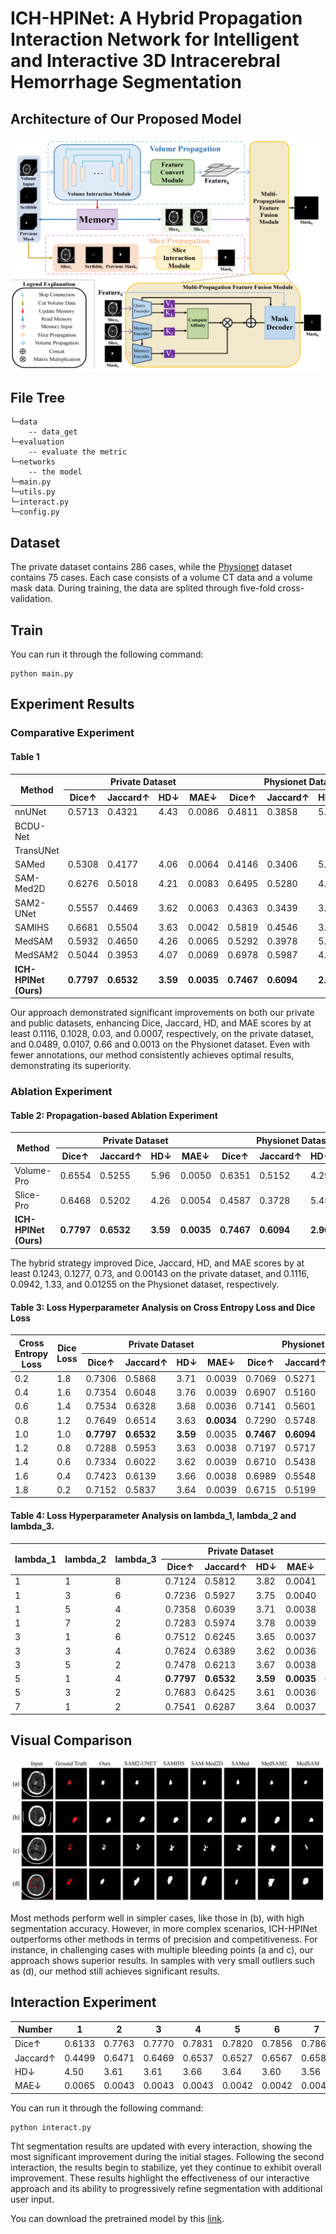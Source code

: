# ICH-HPINet: A Hybrid Propagation Interaction Network for Intelligent and Interactive 3D Intracerebral Hemorrhage Segmentation

## Architecture of Our Proposed Model
![image](./figures/main.png)

## File Tree
```
└─data
    -- data_get
└─evaluation
    -- evaluate the metric
└─networks
    -- the model
└─main.py
└─utils.py
└─interact.py
└─config.py
```

## Dataset
The private dataset contains 286 cases, while the [Physionet](https://physionet.org/content/ct-ich/1.3.1/#files-panel) dataset contains 75 cases. Each case consists of a volume CT data and a volume mask data. During training, the data are splited through five-fold cross-validation.

## Train
You can run it through the following command: 
```
python main.py
```

## Experiment Results
### Comparative Experiment
#### Table 1
<table align="center">
  <thead>
    <tr>
      <th rowspan="2">Method</th>
      <th colspan="4">Private Dataset</th>
      <th colspan="4">Physionet Dataset</th>
      <th rowspan="2">FLOPs↓</th>
      <th rowspan="2">Params↓</th>
    </tr>
    <tr>
      <th>Dice↑</th>
      <th>Jaccard↑</th>
      <th>HD↓</th>
      <th>MAE↓</th>
      <th>Dice↑</th>
      <th>Jaccard↑</th>
      <th>HD↓</th>
      <th>MAE↓</th>
    </tr>
  </thead>
  <tbody>
    <tr>
      <td>nnUNet</td>
      <td>0.5713</td>
      <td>0.4321</td>
      <td>4.43</td>
      <td>0.0086</td>
      <td>0.4811</td>
      <td>0.3858</td>
      <td>5.15</td>
      <td>0.0147</td>
      <td>367G</td>
      <td>19.1M</td>
    </tr>
    <tr>
      <td>BCDU-Net</td>
      <td></td>
      <td></td>
      <td></td>
      <td></td>
      <td></td>
      <td></td>
      <td></td>
      <td></td>
      <td>768G</td>
      <td>36.4M</td>
    </tr>
    <tr>
      <td>TransUNet</td>
      <td></td>
      <td></td>
      <td></td>
      <td></td>
      <td></td>
      <td></td>
      <td></td>
      <td></td>
      <td>207G</td>
      <td>105M</td>
    </tr>
    <tr>
      <td>SAMed</td>
      <td>0.5308</td>
      <td>0.4177</td>
      <td>4.06</td>
      <td>0.0064</td>
      <td>0.4146</td>
      <td>0.3406</td>
      <td>5.17</td>
      <td>0.0145</td>
      <td></td>
      <td></td>
    </tr>
    <tr>
      <td>SAM-Med2D</td>
      <td>0.6276</td>
      <td>0.5018</td>
      <td>4.21</td>
      <td>0.0083</td>
      <td>0.6495</td>
      <td>0.5280</td>
      <td>4.04</td>
      <td>0.0059</td>
      <td></td>
      <td></td>
    </tr>
    <tr>
      <td>SAM2-UNet</td>
      <td>0.5557</td>
      <td>0.4469</td>
      <td>3.62</td>
      <td>0.0063</td>
      <td>0.4363</td>
      <td>0.3439</td>
      <td>3.95</td>
      <td>0.0036</td>
      <td></td>
      <td></td>
    </tr>
    <tr>
      <td>SAMIHS</td>
      <td>0.6681</td>
      <td>0.5504</td>
      <td>3.63</td>
      <td>0.0042</td>
      <td>0.5819</td>
      <td>0.4546</td>
      <td>3.62</td>
      <td>0.0035</td>
      <td></td>
      <td></td>
    </tr>
    <tr>
      <td>MedSAM</td>
      <td>0.5932</td>
      <td>0.4650</td>
      <td>4.26</td>
      <td>0.0065</td>
      <td>0.5292</td>
      <td>0.3978</td>
      <td>5.06</td>
      <td>0.0185</td>
      <td></td>
      <td></td>
    </tr>
    <tr>
      <td>MedSAM2</td>
      <td>0.5044</td>
      <td>0.3953</td>
      <td>4.07</td>
      <td>0.0069</td>
      <td>0.6978</td>
      <td>0.5987</td>
      <td>4.00</td>
      <td>0.0055</td>
      <td></td>
      <td></td>
    </tr>
    <tr>
      <td><strong>ICH-HPINet (Ours)</strong></td>
      <td><strong>0.7797</strong></td>
      <td><strong>0.6532</strong></td>
      <td><strong>3.59</strong></td>
      <td><strong>0.0035</strong></td>
      <td><strong>0.7467</strong></td>
      <td><strong>0.6094</strong></td>
      <td><strong>2.96</strong></td>
      <td><strong>0.0022</strong></td>
      <td>3200.09G</td>
      <td>237.45M</td>
    </tr>
  </tbody>
</table>

Our approach demonstrated significant improvements on both our private and public datasets, enhancing Dice, Jaccard, HD, and MAE scores by at least 0.1116, 0.1028, 0.03, and 0.0007, respectively, on the private dataset, and 0.0489, 0.0107, 0.66 and 0.0013 on the Physionet dataset. Even with fewer annotations, our method consistently achieves optimal results, demonstrating its superiority.

### Ablation Experiment
#### Table 2: Propagation-based Ablation Experiment
<table align="center">
  <thead>
    <tr>
      <th rowspan="2">Method</th>
      <th colspan="4">Private Dataset</th>
      <th colspan="4">Physionet Dataset</th>
    </tr>
    <tr>
      <th>Dice↑</th>
      <th>Jaccard↑</th>
      <th>HD↓</th>
      <th>MAE↓</th>
      <th>Dice↑</th>
      <th>Jaccard↑</th>
      <th>HD↓</th>
      <th>MAE↓</th>
    </tr>
  </thead>
  <tbody>
    <tr>
      <td>Volume-Pro</td>
      <td>0.6554</td>
      <td>0.5255</td>
      <td>5.96</td>
      <td>0.0050</td>
      <td>0.6351</td>
      <td>0.5152</td>
      <td>4.29</td>
      <td>0.0180</td>
    </tr>
    <tr>
      <td>Slice-Pro</td>
      <td>0.6468</td>
      <td>0.5202</td>
      <td>4.26</td>
      <td>0.0054</td>
      <td>0.4587</td>
      <td>0.3728</td>
      <td>5.45</td>
      <td>0.0148</td>
    </tr>
    <tr>
      <td><strong>ICH-HPINet (Ours)</strong></td>
      <td><strong>0.7797</strong></td>
      <td><strong>0.6532</strong></td>
      <td><strong>3.59</strong></td>
      <td><strong>0.0035</strong></td>
      <td><strong>0.7467</strong></td>
      <td><strong>0.6094</strong></td>
      <td><strong>2.96</strong></td>
      <td><strong>0.0022</strong></td>
    </tr>
  </tbody>
</table>

The hybrid strategy improved Dice, Jaccard, HD, and MAE scores by at least 0.1243, 0.1277, 0.73, and 0.00143 on the private dataset, and 0.1116, 0.0942, 1.33, and 0.01255 on the Physionet dataset, respectively.

#### Table 3: Loss Hyperparameter Analysis on Cross Entropy Loss and Dice Loss
<table align="center">
  <thead>
    <tr>
      <th rowspan="2">Cross Entropy Loss</th>
      <th rowspan="2">Dice Loss</th>
      <th colspan="4">Private Dataset</th>
      <th colspan="4">Physionet Dataset</th>
    </tr>
    <tr>
      <th>Dice↑</th>
      <th>Jaccard↑</th>
      <th>HD↓</th>
      <th>MAE↓</th>
      <th>Dice↑</th>
      <th>Jaccard↑</th>
      <th>HD↓</th>
      <th>MAE↓</th>
    </tr>
  </thead>
  <tbody>
    <tr>
      <td>0.2</td>
      <td>1.8</td>
      <td>0.7306</td>
      <td>0.5868</td>
      <td>3.71</td>
      <td>0.0039</td>
      <td>0.7069</td>
      <td>0.5271</td>
      <td>3.62</td>
      <td>0.0041</td>
    </tr>
    <tr>
      <td>0.4</td>
      <td>1.6</td>
      <td>0.7354</td>
      <td>0.6048</td>
      <td>3.76</td>
      <td>0.0039</td>
      <td>0.6907</td>
      <td>0.5160</td>
      <td>3.64</td>
      <td>0.0042</td>
    </tr>
    <tr>
      <td>0.6</td>
      <td>1.4</td>
      <td>0.7534</td>
      <td>0.6328</td>
      <td>3.68</td>
      <td>0.0036</td>
      <td>0.7141</td>
      <td>0.5601</td>
      <td>3.26</td>
      <td>0.0033</td>
    </tr>
    <tr>
      <td>0.8</td>
      <td>1.2</td>
      <td>0.7649</td>
      <td>0.6514</td>
      <td>3.63</td>
      <td><strong>0.0034</strong></td>
      <td>0.7290</td>
      <td>0.5748</td>
      <td>3.16</td>
      <td>0.0030</td>
    </tr>
    <tr>
      <td>1.0</td>
      <td>1.0</td>
      <td><strong>0.7797</strong></td>
      <td><strong>0.6532</strong></td>
      <td><strong>3.59</strong></td>
      <td>0.0035</td>
      <td><strong>0.7467</strong></td>
      <td><strong>0.6094</strong></td>
      <td><strong>2.96</strong></td>
      <td><strong>0.0022</strong></td>
    </tr>
    <tr>
      <td>1.2</td>
      <td>0.8</td>
      <td>0.7288</td>
      <td>0.5953</td>
      <td>3.63</td>
      <td>0.0038</td>
      <td>0.7197</td>
      <td>0.5717</td>
      <td>3.14</td>
      <td>0.0031</td>
    </tr>
    <tr>
      <td>1.4</td>
      <td>0.6</td>
      <td>0.7334</td>
      <td>0.6022</td>
      <td>3.62</td>
      <td>0.0039</td>
      <td>0.6710</td>
      <td>0.5438</td>
      <td>3.23</td>
      <td>0.0037</td>
    </tr>
    <tr>
      <td>1.6</td>
      <td>0.4</td>
      <td>0.7423</td>
      <td>0.6139</td>
      <td>3.66</td>
      <td>0.0038</td>
      <td>0.6989</td>
      <td>0.5548</td>
      <td>3.18</td>
      <td>0.0033</td>
    </tr>
    <tr>
      <td>1.8</td>
      <td>0.2</td>
      <td>0.7152</td>
      <td>0.5837</td>
      <td>3.64</td>
      <td>0.0039</td>
      <td>0.6715</td>
      <td>0.5199</td>
      <td>3.53</td>
      <td>0.0040</td>
    </tr>
  </tbody>
</table>

#### Table 4: Loss Hyperparameter Analysis on lambda_1, lambda_2 and lambda_3.
<table align="center">
  <thead>
    <tr>
      <th rowspan="2">lambda_1</th> 
      <th rowspan="2">lambda_2</th>
      <th rowspan="2">lambda_3</th>
      <th colspan="4">Private Dataset</th>
      <th colspan="4">Physionet Dataset</th>
    </tr>
    <tr>
      <th>Dice↑</th>
      <th>Jaccard↑</th>
      <th>HD↓</th>
      <th>MAE↓</th>
      <th>Dice↑</th>
      <th>Jaccard↑</th>
      <th>HD↓</th>
      <th>MAE↓</th>
    </tr>
  </thead>
  <tbody>
    <tr>
      <td>1</td>
      <td>1</td>
      <td>8</td>
      <td>0.7124</td>
      <td>0.5812</td>
      <td>3.82</td>
      <td>0.0041</td>
      <td>0.6464</td>
      <td>0.5046</td>
      <td>4.52</td>
      <td>0.0047</td>
    </tr>
    <tr>
      <td>1</td>
      <td>3</td>
      <td>6</td>
      <td>0.7236</td>
      <td>0.5927</td>
      <td>3.75</td>
      <td>0.0040</td>
      <td>0.6328</td>
      <td>0.4915</td>
      <td>4.35</td>
      <td>0.0045</td>
    </tr>
    <tr>
      <td>1</td>
      <td>5</td>
      <td>4</td>
      <td>0.7358</td>
      <td>0.6039</td>
      <td>3.71</td>
      <td>0.0038</td>
      <td>0.6043</td>
      <td>0.4692</td>
      <td>4.77</td>
      <td>0.0049</td>
    </tr>
    <tr>
      <td>1</td>
      <td>7</td>
      <td>2</td>
      <td>0.7283</td>
      <td>0.5974</td>
      <td>3.78</td>
      <td>0.0039</td>
      <td>0.6096</td>
      <td>0.4672</td>
      <td>4.79</td>
      <td>0.0071</td>
    </tr>
    <tr>
      <td>3</td>
      <td>1</td>
      <td>6</td>
      <td>0.7512</td>
      <td>0.6245</td>
      <td>3.65</td>
      <td>0.0037</td>
      <td>0.6983</td>
      <td>0.5487</td>
      <td>3.42</td>
      <td>0.0035</td>
    </tr>
    <tr>
      <td>3</td>
      <td>3</td>
      <td>4</td>
      <td>0.7624</td>
      <td>0.6389</td>
      <td>3.62</td>
      <td>0.0036</td>
      <td>0.7126</td>
      <td>0.5724</td>
      <td>3.28</td>
      <td>0.0031</td>
    </tr>
    <tr>
      <td>3</td>
      <td>5</td>
      <td>2</td>
      <td>0.7478</td>
      <td>0.6213</td>
      <td>3.67</td>
      <td>0.0038</td>
      <td>0.6842</td>
      <td>0.5319</td>
      <td>3.54</td>
      <td>0.0038</td>
    </tr>
    <tr>
      <td>5</td>
      <td>1</td>
      <td>4</td>
      <td><strong>0.7797</strong></td>
      <td><strong>0.6532</strong></td>
      <td><strong>3.59</strong></td>
      <td><strong>0.0035</strong></td>
      <td><strong>0.7467</strong></td>
      <td><strong>0.6094</strong></td>
      <td><strong>2.96</strong></td>
      <td><strong>0.0022</strong></td>
    </tr>
    <tr>
      <td>5</td>
      <td>3</td>
      <td>2</td>
      <td>0.7683</td>
      <td>0.6425</td>
      <td>3.61</td>
      <td>0.0036</td>
      <td>0.7238</td>
      <td>0.5836</td>
      <td>3.12</td>
      <td>0.0028</td>
    </tr>
    <tr>
      <td>7</td>
      <td>1</td>
      <td>2</td>
      <td>0.7541</td>
      <td>0.6287</td>
      <td>3.64</td>
      <td>0.0037</td>
      <td>0.6622</td>
      <td>0.5076</td>
      <td>4.68</td>
      <td>0.0043</td>
    </tr>
  </tbody>
</table>



## Visual Comparison
![image](./figures/visual.png)

Most methods perform well in simpler cases, like those in (b), with high segmentation accuracy. However, in more complex scenarios, ICH-HPINet outperforms other methods in terms of precision and competitiveness. For instance, in challenging cases with multiple bleeding points (a and c), our approach shows superior results. In samples with very small outliers such as (d), our method still achieves significant results.

## Interaction Experiment
<table align="center">
  <thead>
    <tr>
      <th>Number</th>
      <th>1</th>
      <th>2</th>
      <th>3</th>
      <th>4</th>
      <th>5</th>
      <th>6</th>
      <th>7</th>
      <th>8</th>
    </tr>
  </thead>
  <tbody>
    <tr>
      <td>Dice↑</td>
      <td>0.6133</td>
      <td>0.7763</td>
      <td>0.7770</td>
      <td>0.7831</td>
      <td>0.7820</td>
      <td>0.7856</td>
      <td>0.7868</td>
      <td>0.7865</td>
    </tr>
    <tr>
      <td>Jaccard↑</td>
      <td>0.4499</td>
      <td>0.6471</td>
      <td>0.6469</td>
      <td>0.6537</td>
      <td>0.6527</td>
      <td>0.6567</td>
      <td>0.6583</td>
      <td>0.6580</td>
    </tr>
    <tr>
      <td>HD↓</td>
      <td>4.50</td>
      <td>3.61</td>
      <td>3.61</td>
      <td>3.66</td>
      <td>3.64</td>
      <td>3.60</td>
      <td>3.56</td>
      <td>3.56</td>
    </tr>
    <tr>
      <td>MAE↓</td>
      <td>0.0065</td>
      <td>0.0043</td>
      <td>0.0043</td>
      <td>0.0043</td>
      <td>0.0042</td>
      <td>0.0042</td>
      <td>0.0042</td>
      <td>0.0042</td>
    </tr>
  </tbody>
</table>

You can run it through the following command:
```
python interact.py
```

Tht segmentation results are updated with every interaction, showing the most significant improvement during the initial stages. Following the second interaction, the results begin to stabilize, yet they continue to exhibit overall improvement. These results highlight the effectiveness of our interactive approach and its ability to progressively refine segmentation with additional user input.

You can download the pretrained model by this [link](https://pan.baidu.com/s/1seM2w4V5iRyIbYd9Pv7jkw?pwd=cn2e).
